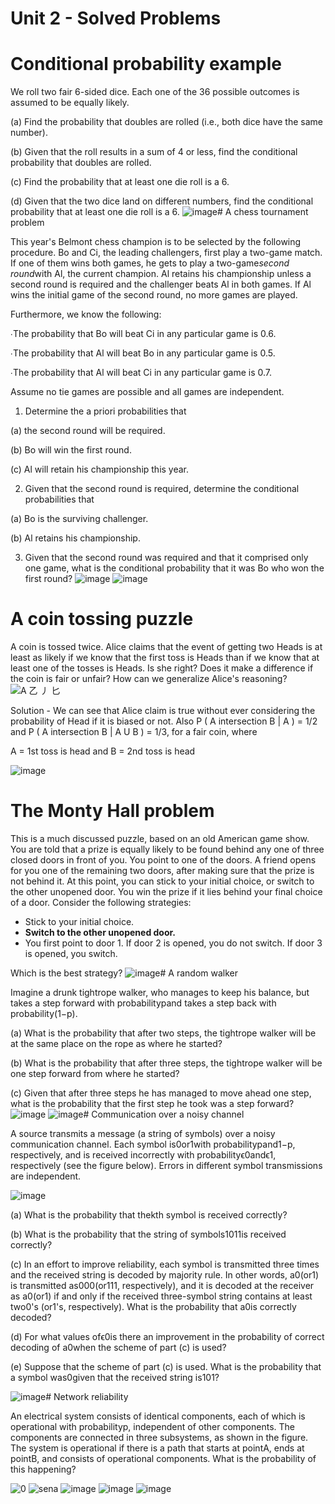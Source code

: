 # Unit 2 - Solved Problems

# Conditional probability example

We roll two fair 6-sided dice. Each one of the 36 possible outcomes is assumed to be equally likely.

(a) Find the probability that doubles are rolled (i.e., both dice have the same number).

(b) Given that the roll results in a sum of 4 or less, find the conditional probability that doubles are rolled.

(c) Find the probability that at least one die roll is a 6.

(d) Given that the two dice land on different numbers, find the conditional probability that at least one die roll is a 6.
![image](media/Intro-Syllabus_Unit-2-Solved-Problems-image1.png)# A chess tournament problem

This year's Belmont chess champion is to be selected by the following procedure. Bo and Ci, the leading challengers, first play a two-game match. If one of them wins both games, he gets to play a two-game*second round*with Al, the current champion. Al retains his championship unless a second round is required and the challenger beats Al in both games. If Al wins the initial game of the second round, no more games are played.

Furthermore, we know the following:

∙The probability that Bo will beat Ci in any particular game is 0.6.

∙The probability that Al will beat Bo in any particular game is 0.5.

∙The probability that Al will beat Ci in any particular game is 0.7.

Assume no tie games are possible and all games are independent.

1. Determine the a priori probabilities that

(a) the second round will be required.

(b) Bo will win the first round.

(c) Al will retain his championship this year.

2. Given that the second round is required, determine the conditional probabilities that

(a) Bo is the surviving challenger.

(b) Al retains his championship.

3. Given that the second round was required and that it comprised only one game, what is the conditional probability that it was Bo who won the first round?
![image](media/Intro-Syllabus_Unit-2-Solved-Problems-image2.png)
![image](media/Intro-Syllabus_Unit-2-Solved-Problems-image3.png)

# A coin tossing puzzle

A coin is tossed twice. Alice claims that the event of getting two Heads is at least as likely if we know that the first toss is Heads than if we know that at least one of the tosses is Heads. Is she right? Does it make a difference if the coin is fair or unfair? How can we generalize Alice's reasoning?
![A 乙 丿 匕 ](media/Intro-Syllabus_Unit-2-Solved-Problems-image4.png)

Solution - We can see that Alice claim is true without ever considering the probability of Head if it is biased or not.
Also P ( A intersection B | A ) = 1/2 and P ( A intersection B | A U B ) = 1/3, for a fair coin, where

A = 1st toss is head and B = 2nd toss is head

![image](media/Intro-Syllabus_Unit-2-Solved-Problems-image5.png)

# The Monty Hall problem

This is a much discussed puzzle, based on an old American game show. You are told that a prize is equally likely to be found behind any one of three closed doors in front of you. You point to one of the doors. A friend opens for you one of the remaining two doors, after making sure that the prize is not behind it. At this point, you can stick to your initial choice, or switch to the other unopened door. You win the prize if it lies behind your final choice of a door. Consider the following strategies:

- Stick to your initial choice.
- **Switch to the other unopened door.**
- You first point to door 1. If door 2 is opened, you do not switch. If door 3 is opened, you switch.

Which is the best strategy?
![image](media/Intro-Syllabus_Unit-2-Solved-Problems-image6.png)# A random walker

Imagine a drunk tightrope walker, who manages to keep his balance, but takes a step forward with probabilitypand takes a step back with probability(1−p).

(a) What is the probability that after two steps, the tightrope walker will be at the same place on the rope as where he started?

(b) What is the probability that after three steps, the tightrope walker will be one step forward from where he started?

(c) Given that after three steps he has managed to move ahead one step, what is the probability that the first step he took was a step forward?
![image](media/Intro-Syllabus_Unit-2-Solved-Problems-image7.png)
![image](media/Intro-Syllabus_Unit-2-Solved-Problems-image8.png)# Communication over a noisy channel

A source transmits a message (a string of symbols) over a noisy communication channel. Each symbol is0or1with probabilitypand1−p, respectively, and is received incorrectly with probabilityϵ0andϵ1, respectively (see the figure below). Errors in different symbol transmissions are independent.

![image](media/Intro-Syllabus_Unit-2-Solved-Problems-image9.png)

(a) What is the probability that thekth symbol is received correctly?

(b) What is the probability that the string of symbols1011is received correctly?

(c) In an effort to improve reliability, each symbol is transmitted three times and the received string is decoded by majority rule. In other words, a0(or1) is transmitted as000(or111, respectively), and it is decoded at the receiver as a0(or1) if and only if the received three-symbol string contains at least two0's (or1's, respectively). What is the probability that a0is correctly decoded?

(d) For what values ofϵ0is there an improvement in the probability of correct decoding of a0when the scheme of part (c) is used?

(e) Suppose that the scheme of part (c) is used. What is the probability that a symbol was0given that the received string is101?

![image](media/Intro-Syllabus_Unit-2-Solved-Problems-image10.png)# Network reliability

An electrical system consists of identical components, each of which is operational with probabilityp, independent of other components. The components are connected in three subsystems, as shown in the figure. The system is operational if there is a path that starts at pointA, ends at pointB, and consists of operational components. What is the probability of this happening?

![0 ](media/Intro-Syllabus_Unit-2-Solved-Problems-image11.png)
![sena ](media/Intro-Syllabus_Unit-2-Solved-Problems-image12.png)
![image](media/Intro-Syllabus_Unit-2-Solved-Problems-image13.png)
![image](media/Intro-Syllabus_Unit-2-Solved-Problems-image14.png)
![image](media/Intro-Syllabus_Unit-2-Solved-Problems-image15.png)
